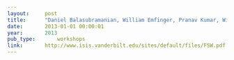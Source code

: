 ```yaml
---
layout:     post
title:      "Daniel Balasubramanian, William Emfinger, Pranav Kumar, William Otte, Abhishek Dubey, and Gabor Karsai. An application development and deployment platform for satellite clusters. In Workshop on Spacecraft Flight Software. 2013."
date:       2013-01-01 00:00:01
year:       2013
pub_type:       workshops
link:       http://www.isis.vanderbilt.edu/sites/default/files/FSW.pdf
---
```

